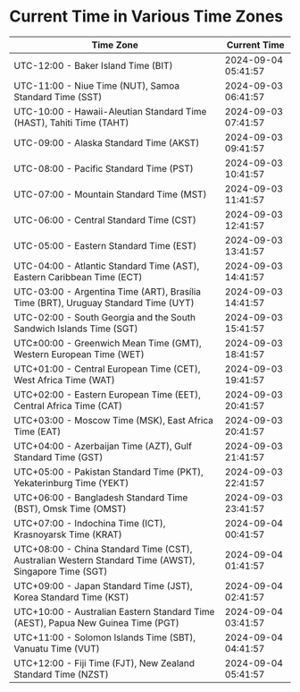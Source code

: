 # Current Time in Various Time Zones

| Time Zone | Current Time |
|-----------|--------------|
| UTC-12:00 - Baker Island Time (BIT) | 2024-09-04 05:41:57 |
| UTC-11:00 - Niue Time (NUT), Samoa Standard Time (SST) | 2024-09-03 06:41:57 |
| UTC-10:00 - Hawaii-Aleutian Standard Time (HAST), Tahiti Time (TAHT) | 2024-09-03 07:41:57 |
| UTC-09:00 - Alaska Standard Time (AKST) | 2024-09-03 09:41:57 |
| UTC-08:00 - Pacific Standard Time (PST) | 2024-09-03 10:41:57 |
| UTC-07:00 - Mountain Standard Time (MST) | 2024-09-03 11:41:57 |
| UTC-06:00 - Central Standard Time (CST) | 2024-09-03 12:41:57 |
| UTC-05:00 - Eastern Standard Time (EST) | 2024-09-03 13:41:57 |
| UTC-04:00 - Atlantic Standard Time (AST), Eastern Caribbean Time (ECT) | 2024-09-03 14:41:57 |
| UTC-03:00 - Argentina Time (ART), Brasília Time (BRT), Uruguay Standard Time (UYT) | 2024-09-03 14:41:57 |
| UTC-02:00 - South Georgia and the South Sandwich Islands Time (SGT) | 2024-09-03 15:41:57 |
| UTC±00:00 - Greenwich Mean Time (GMT), Western European Time (WET) | 2024-09-03 18:41:57 |
| UTC+01:00 - Central European Time (CET), West Africa Time (WAT) | 2024-09-03 19:41:57 |
| UTC+02:00 - Eastern European Time (EET), Central Africa Time (CAT) | 2024-09-03 20:41:57 |
| UTC+03:00 - Moscow Time (MSK), East Africa Time (EAT) | 2024-09-03 20:41:57 |
| UTC+04:00 - Azerbaijan Time (AZT), Gulf Standard Time (GST) | 2024-09-03 21:41:57 |
| UTC+05:00 - Pakistan Standard Time (PKT), Yekaterinburg Time (YEKT) | 2024-09-03 22:41:57 |
| UTC+06:00 - Bangladesh Standard Time (BST), Omsk Time (OMST) | 2024-09-03 23:41:57 |
| UTC+07:00 - Indochina Time (ICT), Krasnoyarsk Time (KRAT) | 2024-09-04 00:41:57 |
| UTC+08:00 - China Standard Time (CST), Australian Western Standard Time (AWST), Singapore Time (SGT) | 2024-09-04 01:41:57 |
| UTC+09:00 - Japan Standard Time (JST), Korea Standard Time (KST) | 2024-09-04 02:41:57 |
| UTC+10:00 - Australian Eastern Standard Time (AEST), Papua New Guinea Time (PGT) | 2024-09-04 03:41:57 |
| UTC+11:00 - Solomon Islands Time (SBT), Vanuatu Time (VUT) | 2024-09-04 04:41:57 |
| UTC+12:00 - Fiji Time (FJT), New Zealand Standard Time (NZST) | 2024-09-04 05:41:57 |
